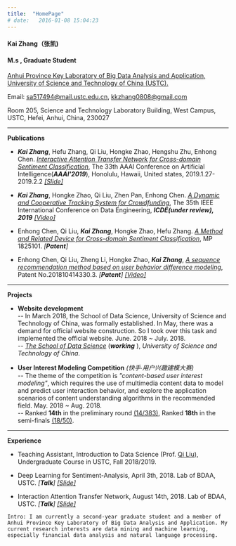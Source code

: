 ```yaml
---
title:  "HomePage"
# date:   2016-01-08 15:04:23
---
```


#### Kai Zhang（张凯)<br>
#### M.s , Graduate Student<br>

[<u>Anhui Province Key Laboratory of Big Data Analysis and Application,</u>][1-bigdata-lab]<br>
[<u>University of Science and Technology of China </u>(<u>USTC</u>).][2-USTC]

Email: [<u>sa517494</u>@<u>mail.ustc.edu.cn</u>][3-sa517494],   [<u>kkzhang0808<u>@</u>gmail.com</u>][4-gmail]
<!-- Email: [sa517494@mail.ustc.edu.cn][sa517494],   [kkzhang0808@gmail.com][gmail] -->

Room 205, Science and Technology Laboratory Building, West Campus,  
USTC, Hefei, Anhui, China, 230027

* * *  
<!-- 上面空1行，下面空2行！ -->


**Publications**
- _**Kai Zhang**_, Hefu Zhang, Qi Liu, Hongke Zhao, Hengshu Zhu, Enhong Chen. [_Interactive Attention Transfer Network for Cross-domain Sentiment Classification_][1-paper-aaai], The 33th AAAI Conference on Artificial Intelligence(_**AAAI'2019**_), Honolulu, Hawaii, United states, 2019.1.27-2019.2.2 [_[Slide]_][1-paper-aaai-slide]

- _**Kai Zhang**_, Hongke Zhao, Qi Liu, Zhen Pan, Enhong Chen. [_A Dynamic and Cooperative Tracking System for Crowdfunding_][2-paper-icde], The 35th IEEE International Conference on Data Engineering, **_ICDE(under review), 2019_** [_[Video]_][2-paper-icde-video]

- Enhong Chen, Qi Liu, _**Kai Zhang**_, Hongke Zhao, Hefu Zhang. [_A Method and Related Device for Cross-domain Sentiment Classification_][3-patent-aaai], MP 1825101. _[**Patent**]_

- Enhong Chen, Qi Liu, Zheng Li, Hongke Zhao, _**Kai Zhang**_, [_A sequence recommendation method based on user behavior difference modeling_][4-patent-kdd], Patent No.201810414330.3. _[**Patent**]_ [_[Video]_][5-patent-kdd-video]

* * * 
<!-- 上面空1行，下面空2行！ -->


**Projects**
- **Website development**<br>
-- In March 2018, the School of Data Science, University of Science and Technology of China, was formally established. In May, there was a demand for official website construction. So I took over this task and implemented the official website. June. 2018 ~ July. 2018.<br>
-- [_The School of Data Science_][1-bigdata] (_**working**_ ), _University of Science and Technology of China_.

- **User Interest Modeling Competition** _(快手∙用户兴趣建模大赛)_<br>
-- The theme of the competition is _"content-based user interest modeling"_, which requires the use of multimedia content data to model and predict user interaction behavior, and explore the application scenarios of content understanding algorithms in the recommended field. May. 2018 ~ Aug. 2018. <br>
-- Ranked **14th** in the preliminary round [(14/383)][2-competition-first], Ranked **18th** in the semi-finals [(18/50)][2-competition-second].

* * * 
<!-- 上面空1行，下面空2行！ -->


**Experience**
- Teaching Assistant, Introduction to Data Science (Prof. [Qi Liu][1-liuqi]), Undergraduate Course in USTC, Fall 2018/2019.

- Deep Learning for Sentiment-Analysis, April 3th, 2018. Lab of BDAA, USTC. _[**Talk**]_ [_[Slide]_][2-Sentiment]

- Interaction Attention Transfer Network, August 14th, 2018. Lab of BDAA, USTC. _[**Talk**]_ [_[Slide]_][3-Interactive]

<!-- Intro: I am currently a second-year graduate student and a member of [Anhui Province Key Laboratory of Big Data Analysis and Application][1-bigdata]. My current research interests are data mining and machine learning, especially financial data analysis and natural language processing. -->
``` 
Intro: I am currently a second-year graduate student and a member of Anhui Province Key Laboratory of Big Data Analysis and Application. My current research interests are data mining and machine learning, especially financial data analysis and natural language processing.
```


<!-- 链接_Info -->
[1-bigdata-lab]:  http://bigdata.ustc.edu.cn/
[2-USTC]:  http://www.ustc.edu.cn/
[3-sa517494]:  mailto:sa517494@mail.ustc.edu.cn
[4-gmail]:  mailto:kkzhang0808@gmail.com

<!-- 链接_Publications -->
[1-paper-aaai]:    https://drive.google.com/file/d/1ly16bcOwTjgcogafxMqh0xYBpIniVOSb/view?usp=sharing
[1-paper-aaai-slide]:   https://drive.google.com/file/d/1efIzwDnLP1CUylCG_SNoksN8xOVLesrR/view
[2-paper-icde]:    https://drive.google.com/file/d/1xs8nWJAfYYDF8EyliiOmnp66U2gNbix1/view?usp=sharing
[2-paper-icde-video]:   https://www.youtube.com/watch?v=ZV9kWKkX7Z8
[3-patent-aaai]:   https://drive.google.com/open?id=1tpVaexAJwHwhNcR2ic_VdJMXcWXwIGTY
<!-- [4-patent-kdd]:    https://arxiv.org/pdf/1808.01075.pdf -->
[4-patent-kdd]:    http://www.soopat.com/Patent/201810414330
[5-patent-kdd-video]:   https://www.youtube.com/watch?v=GJDuBoDlMQw

<!-- 链接_Experience -->
[1-liuqi]:    http://staff.ustc.edu.cn/~qiliuql/

[2-Sentiment]:  https://drive.google.com/open?id=1rlcyQVz7Nl8iHUy2qZkdsD_6JDg82D4T
[3-Interactive]:    https://drive.google.com/open?id=1PrKIN_jSPx-3Q5ojU7y9dLo4Pow-vw8L

<!-- 链接_Projects -->
[1-bigdata]:    http://sds.ustc.edu.cn/
[2-competition-first]:    https://www.kesci.com/home/competition/5ad306e633a98340e004f8d1/leaderboard/1
[2-competition-second]:    https://www.kesci.com/home/competition/5ad306e633a98340e004f8d1/leaderboard/0

